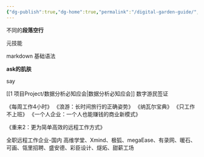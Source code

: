 ```yaml
---
{"dg-publish":true,"dg-home":true,"permalink":"/digital-garden-guide/","tags":["gardenEntry"],"dgPassFrontmatter":true}
---
```






不同的**段落空行**


元技能

markdown 基础语法

**ask的肌肤**

say

[[1 项目Project/数据分析必知应会\|数据分析必知应会]]
数字游民签证

《每周工作4小时》
《浪游：长时间旅行的正确姿势》
《纳瓦尔宝典》
《只工作不上班》
《一个人企业：一个人也能赚钱的商业新模式》

《重来2：更为简单高效的远程工作方式》

全职远程工作企业-国内
高维学堂、Xmind、极狐、megaEase、有录网、暖石、可画、瓴里招聘、盛安德、彩臣设计、燧炻、甜薪工场

